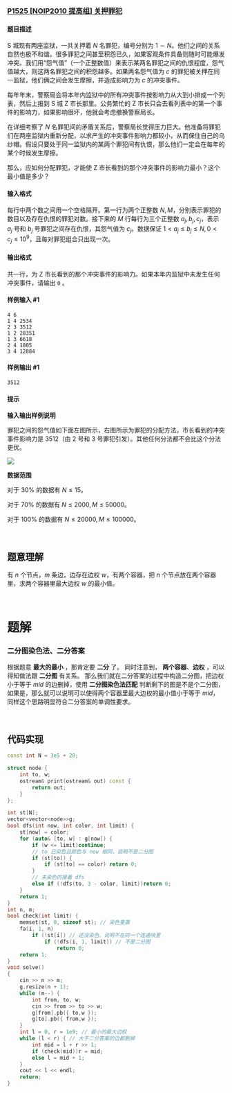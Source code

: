 ### [P1525 [NOIP2010 提高组] 关押罪犯](https://www.luogu.com.cn/problem/P1525)

#### 题目描述

S 城现有两座监狱，一共关押着 $N$ 名罪犯，编号分别为 $1\sim N$。他们之间的关系自然也极不和谐。很多罪犯之间甚至积怨已久，如果客观条件具备则随时可能爆发冲突。我们用“怨气值”（一个正整数值）来表示某两名罪犯之间的仇恨程度，怨气值越大，则这两名罪犯之间的积怨越多。如果两名怨气值为 $c$ 的罪犯被关押在同一监狱，他们俩之间会发生摩擦，并造成影响力为 $c$ 的冲突事件。

每年年末，警察局会将本年内监狱中的所有冲突事件按影响力从大到小排成一个列表，然后上报到 S 城 Z 市长那里。公务繁忙的 Z 市长只会去看列表中的第一个事件的影响力，如果影响很坏，他就会考虑撤换警察局长。

在详细考察了 $N$ 名罪犯间的矛盾关系后，警察局长觉得压力巨大。他准备将罪犯们在两座监狱内重新分配，以求产生的冲突事件影响力都较小，从而保住自己的乌纱帽。假设只要处于同一监狱内的某两个罪犯间有仇恨，那么他们一定会在每年的某个时候发生摩擦。

那么，应如何分配罪犯，才能使 Z 市长看到的那个冲突事件的影响力最小？这个最小值是多少？

#### 输入格式

每行中两个数之间用一个空格隔开。第一行为两个正整数 $N, M$，分别表示罪犯的数目以及存在仇恨的罪犯对数。接下来的 $M$ 行每行为三个正整数 $a_j, b_j, c_j$，表示 $a_j$ 号和 $b_j$ 号罪犯之间存在仇恨，其怨气值为 $c_j$。数据保证 $1<a_j\leq b_j\leq N, 0 < c_j\leq 10^9$，且每对罪犯组合只出现一次。

#### 输出格式

共一行，为 Z 市长看到的那个冲突事件的影响力。如果本年内监狱中未发生任何冲突事件，请输出 `0` 。

#### 样例输入 #1

```
4 6
1 4 2534
2 3 3512
1 2 28351
1 3 6618
2 4 1805
3 4 12884
```

#### 样例输出 #1

```
3512
```

#### 提示

 **输入输出样例说明** 

罪犯之间的怨气值如下面左图所示，右图所示为罪犯的分配方法，市长看到的冲突事件影响力是 $3512$（由 $2$ 号和 $3$ 号罪犯引发）。其他任何分法都不会比这个分法更优。

![](https://cdn.luogu.com.cn/upload/image_hosting/uia11zcq.png)

 **数据范围** 

对于 $30\%$ 的数据有 $N\leq 15$。

对于 $70\%$ 的数据有 $N\leq 2000, M\leq 50000$。  

对于 $100\%$ 的数据有 $N\leq 20000, M\leq 100000$。

<br>

## 题意理解

有 $n$ 个节点，$m$ 条边，边存在边权 $w$，有两个容器，把 $n$ 个节点放在两个容器里，求两个容器里最大边权 $w$ 的最小值。

<br>

# 题解

### 二分图染色法、二分答案

根据题意 **最大的最小** ，那肯定要 **二分** 了。
同时注意到， **两个容器**、**边权** ，可以得知做法跟 **二分图** 有关系。
那么我们就在二分答案的过程中构造二分图，把边权小于等于 $mid$ 的边删掉，使用 **二分图染色法匹配** 判断剩下的图是不是个二分图，如果是，那么就可以说明可以使得两个容器里最大边权的最小值小于等于 $mid$，同样这个思路明显符合二分答案的单调性要求。

<br>

## 代码实现

```cpp
const int N = 3e5 + 20;

struct node {
    int to, w;
    ostream& print(ostream& out) const {
        return out;
    }
};

int st[N];
vector<vector<node>>g;
bool dfs(int now, int color, int limit) {
    st[now] = color;
    for (auto& [to, w] : g[now]) {
        if (w <= limit)continue;
        // to 已染色且颜色与 now 相同，说明不是二分图
        if (st[to]) {
            if (st[to] == color) return 0;
        }
        // 未染色的接着 dfs
        else if (!dfs(to, 3 - color, limit))return 0;
    }
    return 1;
}
int n, m;
bool check(int limit) {
    memset(st, 0, sizeof st); // 染色重置
    fa(i, 1, n)
        if (!st[i]) // 还没染色，说明不在同一个连通块里
            if (!dfs(i, 1, limit)) // 不是二分图
                return 0;
    return 1;
}
void solve()
{
    cin >> n >> m;
    g.resize(n + 1);
    while (m--) {
        int from, to, w;
        cin >> from >> to >> w;
        g[from].pb({ to,w });
        g[to].pb({ from,w });
    }
    int l = 0, r = 1e9; // 最小的最大边权
    while (l < r) { // 大于二分答案的边都删掉
        int mid = l + r >> 1;
        if (check(mid))r = mid;
        else l = mid + 1;
    }
    cout << l << endl;
    return;
}
```
